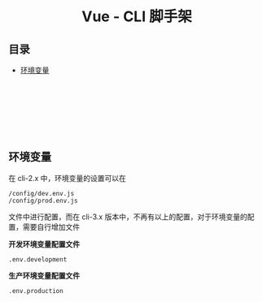# <div align="center">Vue - CLI 脚手架</div>

## 目录

- [环境变量](#环境变量)

<br><br><br><br><br><br>

## 环境变量

在 cli-2.x 中，环境变量的设置可以在 

```
/config/dev.env.js
/config/prod.env.js
```

文件中进行配置，而在 cli-3.x 版本中，不再有以上的配置，对于环境变量的配置，需要自行增加文件

**开发环境变量配置文件**

`.env.development`




**生产环境变量配置文件**

`.env.production`

